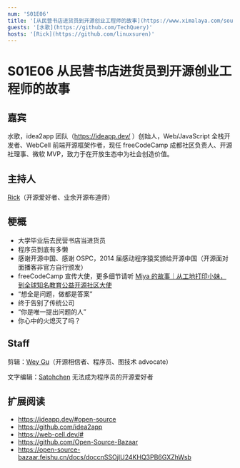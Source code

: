```yaml
---
num: 'S01E06'
title: '[从民营书店进货员到开源创业工程师的故事](https://www.ximalaya.com/sound/510054673)'
guests: '[水歌](https://github.com/TechQuery)'
hosts: '[Rick](https://github.com/linuxsuren)'
---
```


# S01E06 从民营书店进货员到开源创业工程师的故事

## 嘉宾
水歌，idea2app 团队（https://ideapp.dev/ ）创始人，Web/JavaScript 全栈开发者、WebCell 前端开源框架作者，现任 freeCodeCamp 成都社区负责人、开源社理事、微软 MVP，致力于在开放生态中为社会创造价值。

## 主持人
[Rick](https://github.com/linuxsuren)（开源爱好者、业余开源布道师）

## 梗概
- 大学毕业后去民营书店当进货员
- 程序员到底有多懒
- 感谢开源中国、感谢 OSPC，2014 届感动程序猿奖颁给开源中国（开源面对面播客非官方自行颁发）
- freeCodeCamp 宣传大使，更多细节请听 [Miya 的故事｜从工地打印小妹，到全球知名教育公益开源社区大使](https://www.ximalaya.com/sound/484328758)
- “想全是问题，做都是答案”
- 终于告别了传统公司
- “你是唯一提出问题的人”
- 你心中的火熄灭了吗？

## Staff
剪辑：[Wey Gu](https://github.com/wey-gu)（开源相信者、程序员、图技术 advocate）

文字编辑：[Satohchen](https://github.com/Satohchen) 无法成为程序员的开源爱好者

## 扩展阅读
- https://ideapp.dev/#open-source
- https://github.com/idea2app
- https://web-cell.dev/#
- https://github.com/Open-Source-Bazaar
- https://open-source-bazaar.feishu.cn/docs/doccnSSOjIU24KHQ3PB6GXZhWsb
